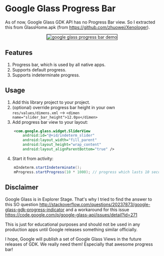 Google Glass Progress Bar
=========================

As of now, Google Glass GDK API has no Progress Bar view. 
So I extracted this from GlassHome.apk (from https://github.com/zhuowei/Xenologer).

<p align="center">
    <img src="http://i.imgur.com/G9M1Tok.gif" border="1" alt="google glass progress bar demo">
</p>


Features
--------

1. Progress bar, which is used by all native apps.
2. Supports default progress.
3. Supports indeterminate progress.


Usage
-----

1. Add this library project to your project.
2. (optional) override progress bar height in your own `res/values/dimens.xml` --> `<dimen name="slider_bar_height">12.0px</dimen>`
3. Add progress bar view to your layout:

```xml
    <com.google.glass.widget.SliderView
        android:id="@+id/indeterm_slider"
        android:layout_width="fill_parent"
        android:layout_height="wrap_content"
        android:layout_alignParentBottom="true" />
```

4. Start it from activity:

```java
    mIndeterm.startIndeterminate();
    mProgress.startProgress(10 * 1000); // progress which lasts 10 seconds
```


Disclaimer
----------

Google Glass is in Explorer Stage. That's why I tried to find the answer to this SO question http://stackoverflow.com/questions/20237873/google-glass-gdk-progress-indicator and a workaround for this issue https://code.google.com/p/google-glass-api/issues/detail?id=271

This is just for educational purposes and should not be used in any production apps until Google releases something similar officially.

I hope, Google will publish a set of Google Glass Views in the future releases of GDK. We really need them! Especially that awesome progress bar!
